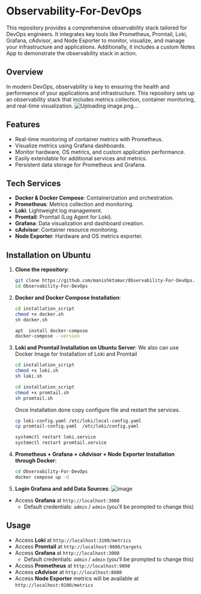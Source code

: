 # Observability-For-DevOps

This repository provides a comprehensive observability stack tailored for DevOps engineers. It integrates key tools like Prometheus, Promtail, Loki, Grafana, cAdvisor, and Node Exporter to monitor, visualize, and manage your infrastructure and applications. Additionally, it includes a custom Notes App to demonstrate the observability stack in action.

## Overview
In modern DevOps, observability is key to ensuring the health and performance of your applications and infrastructure. This repository sets up an observability stack that includes metrics collection, container monitoring, and real-time visualization.
![Uploading image.png…]()

## Features
- Real-time monitoring of container metrics with Prometheus.
- Visualize metrics using Grafana dashboards.
- Monitor hardware, OS metrics, and custom application performance.
- Easily extendable for additional services and metrics.
- Persistent data storage for Prometheus and Grafana.

## Tech Services
- **Docker & Docker Compose**: Containerization and orchestration.
- **Prometheus**: Metrics collection and monitoring.
- **Loki**: Lightweight log management.
- **Promtail**: Promtail (Log Agent for Loki).
- **Grafana**: Data visualization and dashboard creation.
- **cAdvisor**: Container resource monitoring.
- **Node Exporter**: Hardware and OS metrics exporter.

## Installation on Ubuntu

1. **Clone the repository**:
    ```bash
    git clone https://github.com/manishktomar/Observability-For-DevOps.git
    cd Observability-For-DevOps
    ```

2. **Docker and Docker Compose Installation**:
    ```bash
    cd installation_script
    chmod +x docker.sh
    sh docker.sh
    ```
    ```bash
    apt  install docker-compose
    docker-compose --version
    ```

3. **Loki and Promtail Installation on Ubuntu Server**:
We also can use Docker Image for Installation of Loki and Promtail 

    ```bash
    cd installation_script
    chmod +x loki.sh
    sh loki.sh
    ```

    ```bash
    cd installation_script
    chmod +x promtail.sh
    sh promtail.sh
    ```

    Once Installation done copy configure file and restart the services.
    ```bash
    cp loki-config.yaml /etc/loki/local-config.yaml
    cp promtail-config.yaml  /etc/loki/config.yaml

    systemctl restart loki.service
    systemctl restart promtail.service
    ```

4. **Prometheus + Grafana + cAdvisor + Node Exporter Installation through Docker**:
    ```bash
    cd Observability-For-DevOps
    docker compose up -d
    ```

5. **Login Grafana and add Data Sources**:
   ![image](https://github.com/user-attachments/assets/a93caf59-a806-4968-b188-d591e6f70e9d)

  - Access **Grafana** at `http://localhost:3000`
    - Default credentials: `admin` / `admin` (you'll be prompted to change this)

## Usage
- Access **Loki** at `http://localhost:3100/metrics`
- Access **Promtail** at `http://localhost:9080/targets`
- Access **Grafana** at `http://localhost:3000`
  - Default credentials: `admin` / `admin` (you'll be prompted to change this)
- Access **Prometheus** at `http://localhost:9090`
- Access **cAdvisor** at `http://localhost:8080`
- Access **Node Exporter** metrics will be available at `http://localhost:9100/metrics`
